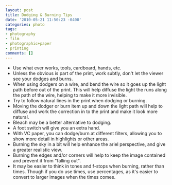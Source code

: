```yaml
---
layout: post
title: Dodging & Burning Tips
date: '2010-05-21 11:50:23 -0400'
categories: photo
tags:
- photography
- film
- photographic+paper
- printing
comments: []
---
```


*   Use what ever works, tools, cardboard, hands, etc.
*   Unless the obvious is part of the print, work subtly, don't let the viewer see your dodges and burns.
*   When using dodgers on a wire, and bend the wire so it goes up the light path before out of the print. This will help diffuse the light the runs along the path of the wire, helping to make it more invisible.
*   Try to follow natural lines in the print when dodging or burning.
*   Moving the dodger or burn item up and down the light path will help to diffuse and work the correction in to the print and make it look more natural.
*   Bleach may be a better alternative to dodging.
*   A foot switch will give you an extra hand.
*   With VC paper, you can dodge/burn at different filters, allowing you to show more detail in highlights or other areas.
*   Burning the sky in a bit will help enhance the ariel perspective, and give a greater realistic view.
*   Burning the edges and/or corners will help to keep the image contained and prevent it from "falling out".
*   It may be easier to think in tones and f-stops when burning, rather than times.  Though if you do use times, use percentages, as it's easier to convert to larger images when the times comes.